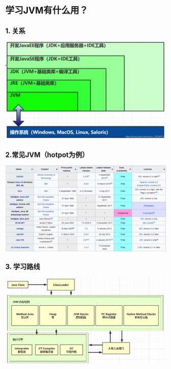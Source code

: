 # 学习JVM有什么用？

## 1. 关系

![层级结构](1.学习JVM有什么用.assets\3ee4cff7bb360bbf3caf8f845f9ebde9.png)

## 2.常见JVM（hotpot为例）

![常见JVM](1.学习JVM有什么用.assets\image-20241209230657587-17337568191513.png)

## 3. 学习路线

![学习路线](1.学习JVM有什么用.assets\image-20241209230719345-17337568403495.png)